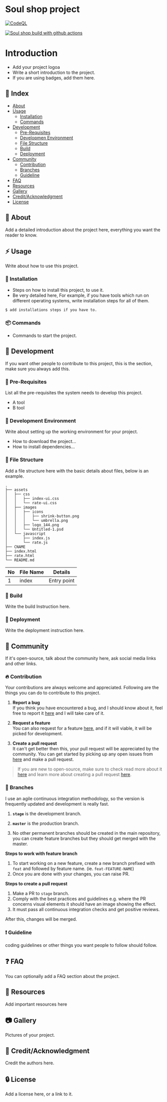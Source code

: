 # Soul shop project

[![CodeQL](https://github.com/PhamDuong39/soul-shop/actions/workflows/codeql.yml/badge.svg?branch=develop)](https://github.com/PhamDuong39/soul-shop/actions/workflows/codeql.yml)

[![Soul shop build with github actions](https://github.com/PhamDuong39/soul-shop/actions/workflows/blank.yml/badge.svg)](https://github.com/PhamDuong39/soul-shop/actions/workflows/blank.yml)
# Introduction
- Add your project logoa
- Write a short introduction to the project.
- If you are using badges, add them here.

## :ledger: Index

- [About](#beginner-about)
- [Usage](#zap-usage)
    - [Installation](#electric_plug-installation)
    - [Commands](#package-commands)
- [Development](#wrench-development)
    - [Pre-Requisites](#notebook-pre-requisites)
    - [Developmen Environment](#nut_and_bolt-development-environment)
    - [File Structure](#file_folder-file-structure)
    - [Build](#hammer-build)
    - [Deployment](#rocket-deployment)
- [Community](#cherry_blossom-community)
    - [Contribution](#fire-contribution)
    - [Branches](#cactus-branches)
    - [Guideline](#exclamation-guideline)
- [FAQ](#question-faq)
- [Resources](#page_facing_up-resources)
- [Gallery](#camera-gallery)
- [Credit/Acknowledgment](#star2-creditacknowledgment)
- [License](#lock-license)

##  :beginner: About
Add a detailed introduction about the project here, everything you want the reader to know.

## :zap: Usage
Write about how to use this project.

###  :electric_plug: Installation
- Steps on how to install this project, to use it.
- Be very detailed here, For example, if you have tools which run on different operating systems, write installation steps for all of them.

```
$ add installations steps if you have to.
```

###  :package: Commands
- Commands to start the project.

##  :wrench: Development
If you want other people to contribute to this project, this is the section, make sure you always add this.

### :notebook: Pre-Requisites
List all the pre-requisites the system needs to develop this project.
- A tool
- B tool

###  :nut_and_bolt: Development Environment
Write about setting up the working environment for your project.
- How to download the project...
- How to install dependencies...


###  :file_folder: File Structure
Add a file structure here with the basic details about files, below is an example.

```
.
├── assets
│   ├── css
│   │   ├── index-ui.css
│   │   └── rate-ui.css
│   ├── images
│   │   ├── icons
│   │   │   ├── shrink-button.png
│   │   │   └── umbrella.png
│   │   ├── logo_144.png
│   │   └── Untitled-1.psd
│   └── javascript
│       ├── index.js
│       └── rate.js
├── CNAME
├── index.html
├── rate.html
└── README.md
```

| No | File Name | Details 
|----|------------|-------|
| 1  | index | Entry point

###  :hammer: Build
Write the build Instruction here.

### :rocket: Deployment
Write the deployment instruction here.

## :cherry_blossom: Community

If it's open-source, talk about the community here, ask social media links and other links.

###  :fire: Contribution

Your contributions are always welcome and appreciated. Following are the things you can do to contribute to this project.

1. **Report a bug** <br>
   If you think you have encountered a bug, and I should know about it, feel free to report it [here]() and I will take care of it.

2. **Request a feature** <br>
   You can also request for a feature [here](), and if it will viable, it will be picked for development.

3. **Create a pull request** <br>
   It can't get better then this, your pull request will be appreciated by the community. You can get started by picking up any open issues from [here]() and make a pull request.

> If you are new to open-source, make sure to check read more about it [here](https://www.digitalocean.com/community/tutorial_series/an-introduction-to-open-source) and learn more about creating a pull request [here](https://www.digitalocean.com/community/tutorials/how-to-create-a-pull-request-on-github).


### :cactus: Branches

I use an agile continuous integration methodology, so the version is frequently updated and development is really fast.

1. **`stage`** is the development branch.

2. **`master`** is the production branch.

3. No other permanent branches should be created in the main repository, you can create feature branches but they should get merged with the master.

**Steps to work with feature branch**

1. To start working on a new feature, create a new branch prefixed with `feat` and followed by feature name. (ie. `feat-FEATURE-NAME`)
2. Once you are done with your changes, you can raise PR.

**Steps to create a pull request**

1. Make a PR to `stage` branch.
2. Comply with the best practices and guidelines e.g. where the PR concerns visual elements it should have an image showing the effect.
3. It must pass all continuous integration checks and get positive reviews.

After this, changes will be merged.


### :exclamation: Guideline
coding guidelines or other things you want people to follow should follow.


## :question: FAQ
You can optionally add a FAQ section about the project.

##  :page_facing_up: Resources
Add important resources here

##  :camera: Gallery
Pictures of your project.

## :star2: Credit/Acknowledgment
Credit the authors here.

##  :lock: License
Add a license here, or a link to it.